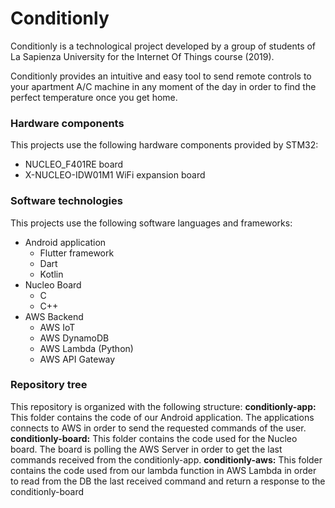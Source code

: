 # Conditionly

Conditionly is a technological project developed by a group of students of La Sapienza University for the Internet Of Things course (2019).

Conditionly provides an intuitive and easy tool to send remote controls to your apartment A/C machine in any moment of the day in order to find the perfect temperature once you get home.

### Hardware components
This projects use the following hardware components provided by STM32:
* NUCLEO_F401RE board
* X-NUCLEO-IDW01M1 WiFi expansion board

### Software technologies
This projects use the following software languages and frameworks:
* Android application
	* Flutter framework
	* Dart
	* Kotlin 
* Nucleo Board
	* C
	* C++
* AWS Backend
	* AWS IoT
	* AWS DynamoDB
	* AWS Lambda (Python)
	* AWS API Gateway

### Repository tree
This repository is organized with the following structure:
**conditionly-app:** This folder contains the code of our Android application. The applications connects to AWS in order to send the requested commands of the user. 
**conditionly-board:** This folder contains the code used for the Nucleo board. The board is polling the AWS Server in order to get the last commands received from the conditionly-app. 
**conditionly-aws:** This folder contains the code used from our lambda function in AWS Lambda in order to read from the DB the last received command and return a response to the conditionly-board




